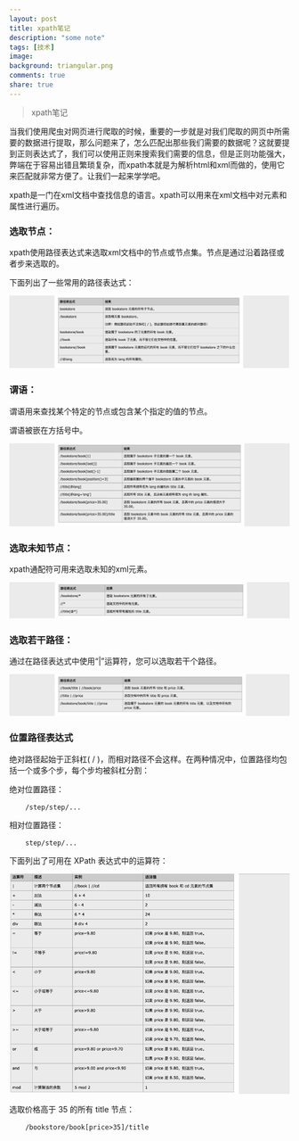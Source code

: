 ```yaml
---
layout: post
title: xpath笔记
description: "some note"
tags: [技术]
image:
background: triangular.png
comments: true
share: true
---
```


> xpath笔记

当我们使用爬虫对网页进行爬取的时候，重要的一步就是对我们爬取的网页中所需要的数据进行提取，那么问题来了，怎么匹配出那些我们需要的数据呢？这就要提到正则表达式了，我们可以使用正则来搜索我们需要的信息，但是正则功能强大，弊端在于容易出错且繁琐复杂，而xpath本就是为解析html和xml而做的，使用它来匹配就非常方便了。让我们一起来学学吧。

xpath是一门在xml文档中查找信息的语言。xpath可以用来在xml文档中对元素和属性进行遍历。

<!-- more -->

### 选取节点：

xpath使用路径表达式来选取xml文档中的节点或节点集。节点是通过沿着路径或者步来选取的。

下面列出了一些常用的路径表达式：

![img](/images/article/2016-5-9/1.png)

### 谓语：

谓语用来查找某个特定的节点或包含某个指定的值的节点。

谓语被嵌在方括号中。

![img](/images/article/2016-5-9/2.png)

### 选取未知节点：

xpath通配符可用来选取未知的xml元素。

![img](/images/article/2016-5-9/3.png)

### 选取若干路径：

通过在路径表达式中使用“|”运算符，您可以选取若干个路径。

![img](/images/article/2016-5-9/4.png)

### 位置路径表达式

绝对路径起始于正斜杠( / )，而相对路径不会这样。在两种情况中，位置路径均包括一个或多个步，每个步均被斜杠分割：

绝对位置路径：

```
	/step/step/...
```

相对位置路径：

```
	step/step/...
```

下面列出了可用在 XPath 表达式中的运算符：

![img](/images/article/2016-5-9/5.png)

选取价格高于 35 的所有 title 节点：

```
	/bookstore/book[price>35]/title
```
